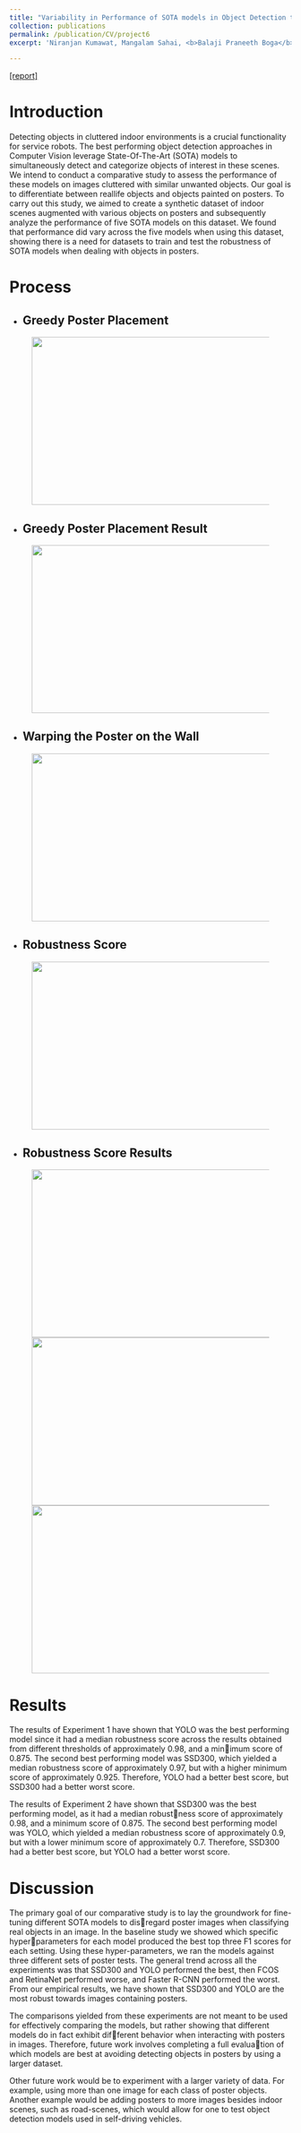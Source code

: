 ```yaml
---
title: "Variability in Performance of SOTA models in Object Detection towards Synthetic Dataset"
collection: publications
permalink: /publication/CV/project6
excerpt: 'Niranjan Kumawat, Mangalam Sahai, <b>Balaji Praneeth Boga</b>, Alexander Lyons.<br /><b>CMU-</b> 16824 Visual Learning and Recognition [2023]'

---
```


[[report]](https://drive.google.com/file/d/1Q297GuqGtTjWjuGzbk4fqn0LgDlw_WD4/view?usp=drive_link)


Introduction
======

Detecting objects in cluttered indoor environments is a crucial functionality for service robots. The best performing object detection approaches in Computer Vision leverage State-Of-The-Art (SOTA) models to simultaneously detect and categorize objects of interest in these scenes. We intend to conduct a comparative study to assess the performance of these models on images cluttered with similar unwanted objects. Our goal is to differentiate between reallife objects and objects painted on posters. To carry out this study, we aimed to create a synthetic dataset of indoor scenes augmented with various objects on posters and subsequently analyze the performance of five SOTA models on this dataset. We found that performance did vary across the five models when using this dataset, showing there is a need for datasets to train and test the robustness of SOTA models when dealing with objects in posters.

Process
======

* <h2>Greedy Poster Placement</h2>
<figure>
  <img src="/images/Greedy poster placement.png" style="width:600px;height:300px;">
</figure>

* <h2>Greedy Poster Placement Result</h2>
<figure>
  <img src="/images/Greedy placement.png" style="width:600px;height:300px;">
</figure>

* <h2>Warping the Poster on the Wall </h2>
<figure>
  <img src="/images/Poster impose.png" style="width:600px;height:300px;">
</figure>

* <h2>Robustness Score</h2>
<figure>
  <img src="/images/Robustness Score.png" style="width:600px;height:300px;">
</figure>

* <h2>Robustness Score Results</h2>
<figure>
  <img src="/images/Results_VLR.png" style="width:600px;height:300px;">
  <img src="/images/Robustness figures.png" style="width:600px;height:300px;">
  <img src="/images/Exp3 RS.png" style="width:600px;height:300px;">
</figure>


Results
======

The results of Experiment 1 have shown that YOLO was the best performing model since it had a median robustness score across the results obtained from different thresholds of approximately 0.98, and a minimum score of 0.875. The second best performing model was SSD300, which yielded a median robustness score of approximately 0.97, but with a higher minimum score of approximately 0.925. Therefore, YOLO had a better best score, but SSD300 had a better worst score. 

The results of Experiment 2 have shown that SSD300 was the best performing model, as it had a median robustness score of approximately 0.98, and a minimum score
of 0.875. The second best performing model was YOLO, which yielded a median robustness score of approximately 0.9, but with a lower minimum score of approximately 0.7. Therefore, SSD300 had a better best score, but YOLO had a better worst score.

Discussion
======

The primary goal of our comparative study is to lay the groundwork for fine-tuning different SOTA models to disregard poster images when classifying real objects in an image. In the baseline study we showed which specific hyperparameters for each model produced the best top three F1 scores for each setting. Using these hyper-parameters, we ran the models against three different sets of poster tests. The general trend across all the experiments was that SSD300 and YOLO performed the best, then FCOS and RetinaNet performed worse, and Faster R-CNN performed the worst. From our empirical results, we have shown that SSD300 and YOLO are the most robust towards images containing posters.

The comparisons yielded from these experiments are not meant to be used for effectively comparing the models, but rather showing that different models do in fact exhibit different behavior when interacting with posters in images. Therefore, future work involves completing a full evaluation of which models are best at avoiding detecting objects in posters by using a larger dataset.

Other future work would be to experiment with a larger variety of data. For example, using more than one image for each class of poster objects. Another example would be adding posters to more images besides indoor scenes, such as road-scenes, which would allow for one to test object detection models used in self-driving vehicles. 
